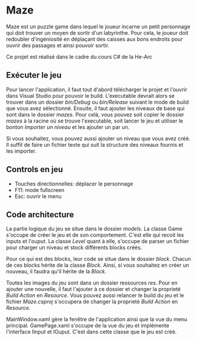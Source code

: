 # Maze

Maze est un puzzle game dans lequel le joueur incarne un petit personnage qui doit trouver un moyen de sortir d'un labyrinthe. Pour cela, le joueur doit redoubler d'ingéniosité en déplaçant des caisses aux bons endroits pour ouvrir des passages et ainsi pouvoir sortir.

Ce projet est réalisé dans le cadre du cours C# de la He-Arc

## Exécuter le jeu
Pour lancer l'application, il faut tout d'abord télécharger le projet et l'ouvrir dans Visual Studio pour pouvoir le build. L'executable devrait alors se trouver dans un dossier *bin/Debug* ou *bin/Release* suivant le mode de build que vous avez sélectionné. Ensuite, il faut ajouter les niveaux de base qui sont dans le dossier *mazes*. Pour celà, vous pouvez soit copier le dossier *mazes* à la racine où se trouve l'executable, soit lancer le jeu et utiliser le bonton *Importer un niveau* et les ajouter un par un.

Si vous souhaitez, vous pouvez aussi ajouter un niveau que vous avez créé. Il suffit de faire un fichier texte qui suit la structure des niveaux fournis et les importer.

## Controls en jeu
- Touches directionnelles: déplacer le personnage
- F11: mode fullscreen
- Esc: ouvrir le menu

## Code architecture
La partie logique du jeu se situe dans le dossier *models*. La classe Game s'occupe de créer le jeu et de son comportement. C'est elle qui recoit les inputs et l'ouput. La classe *Level* quant à elle, s'occupe de parser un fichier pour charger un niveau et stock différents blocks créés.

Pour ce qui est des blocks, leur code se situe dans le dossier *block*. Chacun de ces blocks hérite de la classe *Block*. Ainsi, si vous souhaitez en créer un nouveau, il faudra qu'il hérite de la *Block*.

Toutes les images du jeu sont dans un dossier ressources *res*. Pour en ajouter une nouvelle, il faut l'ajouter à ce dossier et changer la proprieté *Build Action* en *Resource*. Vous pouvez aussi relancer le build du jeu et le fichier *Maze.csproj* s'occupera de changer la proprieté *Build Action* en *Resource*.

MainWindow.xaml gère la fenêtre de l'application ainsi que la vue du menu principal. 
GamePage.xaml s'occupe de la vue du jeu et implémente l'interface IInput et IOuput. C'est dans cette classe que le jeu est créé.
